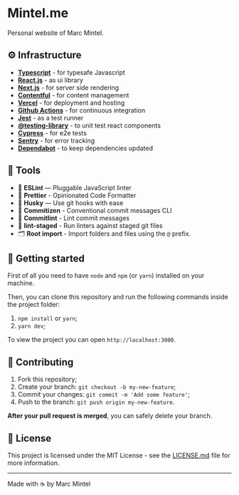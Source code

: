 # Mintel.me

Personal website of Marc Mintel.

## ⚙️ Infrastructure
- **[Typescript](https://www.typescriptlang.org/)**  - for typesafe Javascript
- **[React.js](https://reactjs.org/)** - as ui library
- **[Next.js](https://nextjs.org/)** - for server side rendering
- **[Contentful](https://www.contentful.com/)** - for content management
- **[Vercel](https://vercel.com/)** - for deployment and hosting
- **[Github Actions](https://github.com/features/actions)** - for continuous integration
- **[Jest](https://jestjs.io/)** - as a test runner
- **[@testing-library](https://testing-library.com/)** - to unit test react components
- **[Cypress](https://www.cypress.io/)** - for e2e tests
- **[Sentry](https://sentry.io/welcome/)** - for error tracking
- **[Dependabot](https://dependabot.com/)** - to keep dependencies updated

## 🧰 Tools
- 📏 **ESLint** — Pluggable JavaScript linter
- 💖 **Prettier** - Opinionated Code Formatter
- 🐶 **Husky** — Use git hooks with ease
- 📄 **Commitizen** - Conventional commit messages CLI
- 🚓 **Commitlint** - Lint commit messages
- 🚫 **lint-staged** - Run linters against staged git files
- 🗂 **Root import** - Import folders and files using the `@` prefix.

## 🚀 Getting started

First of all you need to have `node` and `npm` (or `yarn`) installed on your machine.

Then, you can clone this repository and run the following commands inside the project folder:

1. `npm install` or `yarn`;
2. `yarn dev`;

To view the project you can open `http://localhost:3000`.

## 🤝 Contributing

1. Fork this repository;
2. Create your branch: `git checkout -b my-new-feature`;
3. Commit your changes: `git commit -m 'Add some feature'`;
4. Push to the branch: `git push origin my-new-feature`.

**After your pull request is merged**, you can safely delete your branch.

## 📝 License

This project is licensed under the MIT License - see the [LICENSE.md](LICENSE.md) file for more information.

---

Made with ☕️ by Marc Mintel
